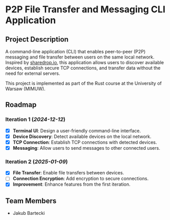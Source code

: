 # P2P File Transfer and Messaging CLI Application

## Project Description

A command-line application (CLI) that enables peer-to-peer (P2P) messaging and file transfer between users on the same local network. Inspired by [sharedrop.io](https://sharedrop.io), this application allows users to discover available devices, establish secure TCP connections, and transfer data without the need for external servers.

This project is implemented as part of the Rust course at the University of Warsaw (MIMUW).

## Roadmap

### Iteration 1 (*2024-12-12*)
- [x] **Terminal UI**: Design a user-friendly command-line interface.
- [x] **Device Discovery**: Detect available devices on the local network.
- [x] **TCP Connection**: Establish TCP connections with detected devices.
- [x] **Messaging**: Allow users to send messages to other connected users.

### Iteration 2 (*2025-01-09*)
- [x] **File Transfer**: Enable file transfers between devices.
- [ ] **Connection Encryption**: Add encryption to secure connections.
- [x] **Improvement**: Enhance features from the first iteration.

## Team Members
- Jakub Bartecki
